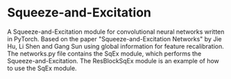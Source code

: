 # Squeeze-and-Excitation

A Squeeze-and-Excitation module for convolutional neural networks written in PyTorch. Based on the paper "Squeeze-and-Excitation Networks" by Jie Hu, Li Shen and Gang Sun using global information for feature recalibration. The networks.py file contains the SqEx module, which performs the Squeeze-and-Excitation. The ResBlockSqEx module is an example of how to use the SqEx module.

